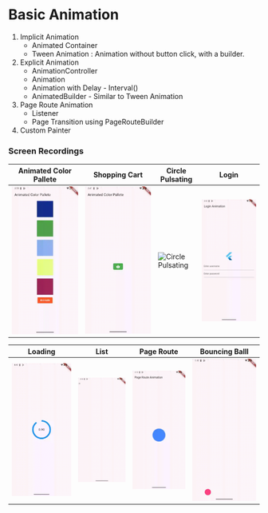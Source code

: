 # Basic Animation

1. Implicit Animation
   - Animated Container
   - Tween Animation : Animation without button click, with a builder.
2. Explicit Animation
   - AnimationController
   - Animation
   - Animation with Delay - Interval()
   - AnimatedBuilder - Similar to Tween Animation
3. Page Route Animation
   - Listener
   - Page Transition using PageRouteBuilder
4. Custom Painter

### Screen Recordings

| Animated Color Pallete                                             | Shopping Cart                                    | Circle Pulsating                                   | Login                            |
| ------------------------------------------------------------------ | ------------------------------------------------ | -------------------------------------------------- | -------------------------------- |
| ![Animated Color Pallete](lib/assets/1-animated-color-pallete.gif) | ![Shopping Cart](lib/assets/2-shopping-cart.gif) | ![Circle Pulsating](lib/assets/3-circle-pulse.gif) | ![Login](lib/assets/4-login.gif) |

| Loading                              | List                           | Page Route                                 | Bouncing Balll                                    |
| ------------------------------------ | ------------------------------ | ------------------------------------------ | ------------------------------------------------- |
| ![Loading](lib/assets/5-loading.gif) | ![List](lib/assets/6-list.gif) | ![Page Route](lib/assets/7-page-route.gif) | ![Bouncing Balll](lib/assets/8-bouncing-ball.gif) |

